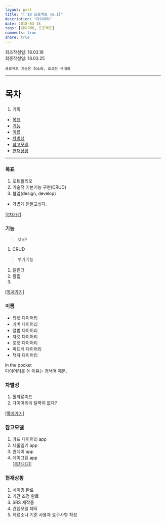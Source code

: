 ```yaml
---
layout: post
title: "['18 프로젝트 no.1]"
description: "다이어리"
date: 2018-03-18
tags: [다이어리, 프로젝트]
comments: true
share: true
---
```


최초작성일: 18.03.18  
최종작성일: 18.03.25  

`프로젝트 기능은 최소화, 효과는 극대화`  

---

# 목차  
1. 기획  
- [목표](#목표)  
- [기능](#기능)  
- [이름](#이름)
- [차별성](#차별성)
- [참고모델](#참고모델)  
- [현재상황](#현재상황)

--- 

### 목표  
1. 포트폴리오  
2. 기술적 기본기능 구현(CRUD)  
3. 협업(design, develop)  

- 가볍게 만들고싶다.  

[목차가기](#목차)  

### 기능  

> MVP    

1. CRUD  

> 부가기능  

1. 캘린더  
2. 플립  
3. 


[[목차가기]](#목차)  

### 이름  

- 티켓 다이어리  
- 커버 다이어리  
- 앨범 다이어리  
- 자켓 다이어리  
- 포켓 다이어리  
- 피드백 다이어리  
- 책자 다이어리  

in the pocket  
다이어리를 쓴 이유는 검색어 때문.  



### 차별성  

1. 폴라로이드  
2. 다이어리에 달력이 없다?  

[[목차가기]](#목차)  

### 참고모델  

1. 카드 다이어리 app
2. 세줄일기 app  
3. 원데이 app  
4. 데이그램 app  
[[목차가기]](#목차)  

### 현재상황  

1. 네이밍 완료  
2. 기간 조정 완료  
3. SRS 제작중
4. 컨셉모델 제작
5. 페르소나 기준 사용자 요구사항 작성  
